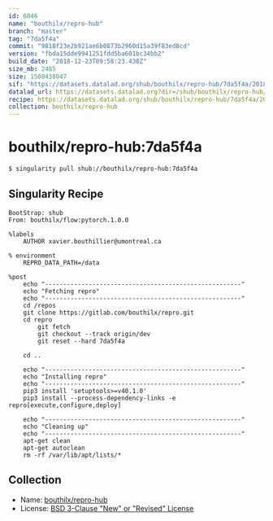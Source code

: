 ```yaml
---
id: 6046
name: "bouthilx/repro-hub"
branch: "master"
tag: "7da5f4a"
commit: "9818f23e2b921ae6b0873b2960d15a39f83ed8cd"
version: "fbda15dde9941251fdd5ba601bc34bb2"
build_date: "2018-12-23T09:58:23.438Z"
size_mb: 2485
size: 1508438047
sif: "https://datasets.datalad.org/shub/bouthilx/repro-hub/7da5f4a/2018-12-23-9818f23e-fbda15dd/fbda15dde9941251fdd5ba601bc34bb2.simg"
datalad_url: https://datasets.datalad.org?dir=/shub/bouthilx/repro-hub/7da5f4a/2018-12-23-9818f23e-fbda15dd/
recipe: https://datasets.datalad.org/shub/bouthilx/repro-hub/7da5f4a/2018-12-23-9818f23e-fbda15dd/Singularity
collection: bouthilx/repro-hub
---
```


# bouthilx/repro-hub:7da5f4a

```bash
$ singularity pull shub://bouthilx/repro-hub:7da5f4a
```

## Singularity Recipe

```singularity
BootStrap: shub
From: bouthilx/flow:pytorch.1.0.0

%labels
    AUTHOR xavier.bouthillier@umontreal.ca

% environment
    REPRO_DATA_PATH=/data

%post
    echo "------------------------------------------------------"
    echo "Fetching repro"
    echo "------------------------------------------------------"
    cd /repos
    git clone https://gitlab.com/bouthilx/repro.git
    cd repro
        git fetch
        git checkout --track origin/dev
        git reset --hard 7da5f4a

    cd ..

    echo "------------------------------------------------------"
    echo "Installing repro"
    echo "------------------------------------------------------"
    pip3 install 'setuptools>=v40.1.0'
    pip3 install --process-dependency-links -e repro[execute,configure,deploy]

    echo "------------------------------------------------------"
    echo "Cleaning up"
    echo "------------------------------------------------------"
    apt-get clean
    apt-get autoclean
    rm -rf /var/lib/apt/lists/*
```

## Collection

 - Name: [bouthilx/repro-hub](https://github.com/bouthilx/repro-hub)
 - License: [BSD 3-Clause "New" or "Revised" License](https://api.github.com/licenses/bsd-3-clause)

